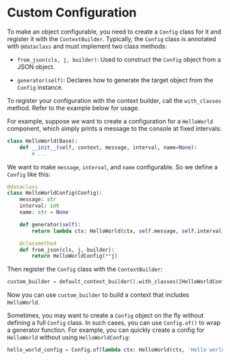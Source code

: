 # Custom Configuration

To make an object configurable, you need to create a `Config` class for it and register it with the `ContextBuilder`. Typically, the `Config` class is annotated with `@dataclass` and must implement two class methods:

- `from_json(cls, j, builder)`: Used to construct the `Config` object from a JSON object.

- `generator(self)`: Declares how to generate the target object from the `Config` instance.

To register your configuration with the context builder, call the `with_classes` method. Refer to the example below for usage.

For example, suppose we want to create a configuration for a `HelloWorld` component, which simply prints a message to the console at fixed intervals:

```python
class HelloWorld(Base):
    def __init__(self, context, message, interval, name=None):
        # ...
```

We want to make `message`, `interval`, and `name` configurable. So we define a `Config` like this:

```python
@dataclass
class HelloWorldConfig(Config):
    message: str
    interval: int
    name: str = None

    def generator(self):
        return lambda ctx: HelloWorld(ctx, self.message, self.interval, self.name)

    @classmethod
    def from_json(cls, j, builder):
        return HelloWorldConfig(**j)
```

Then register the `Config` class with the `ContextBuilder`:

```python
custom_builder = default_context_builder().with_classes([HelloWorldConfig])
```

Now you can use `custom_builder` to build a context that includes `HelloWorld`.

Sometimes, you may want to create a `Config` object on the fly without defining a full `Config` class. In such cases, you can use `Config.of()` to wrap a generator function. For example, you can quickly create a config for `HelloWorld` without using `HelloWorldConfig`:

```python
hello_world_config = Config.of(lambda ctx: HelloWorld(ctx, 'Hello world!', 1))
```
